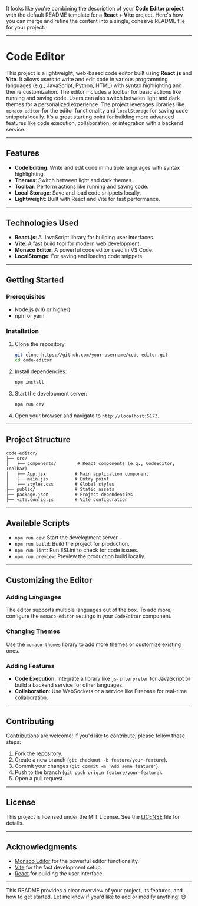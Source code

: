 It looks like you're combining the description of your **Code Editor project** with the default README template for a **React + Vite** project. Here's how you can merge and refine the content into a single, cohesive README file for your project:

---

# Code Editor

This project is a lightweight, web-based code editor built using **React.js** and **Vite**. It allows users to write and edit code in various programming languages (e.g., JavaScript, Python, HTML) with syntax highlighting and theme customization. The editor includes a toolbar for basic actions like running and saving code. Users can also switch between light and dark themes for a personalized experience. The project leverages libraries like `monaco-editor` for the editor functionality and `localStorage` for saving code snippets locally. It’s a great starting point for building more advanced features like code execution, collaboration, or integration with a backend service.

---

## Features

- **Code Editing**: Write and edit code in multiple languages with syntax highlighting.
- **Themes**: Switch between light and dark themes.
- **Toolbar**: Perform actions like running and saving code.
- **Local Storage**: Save and load code snippets locally.
- **Lightweight**: Built with React and Vite for fast performance.

---

## Technologies Used

- **React.js**: A JavaScript library for building user interfaces.
- **Vite**: A fast build tool for modern web development.
- **Monaco Editor**: A powerful code editor used in VS Code.
- **LocalStorage**: For saving and loading code snippets.

---

## Getting Started

### Prerequisites

- Node.js (v16 or higher)
- npm or yarn

### Installation

1. Clone the repository:
   ```bash
   git clone https://github.com/your-username/code-editor.git
   cd code-editor
   ```

2. Install dependencies:
   ```bash
   npm install
   ```

3. Start the development server:
   ```bash
   npm run dev
   ```

4. Open your browser and navigate to `http://localhost:5173`.

---

## Project Structure

```
code-editor/
├── src/
│   ├── components/        # React components (e.g., CodeEditor, Toolbar)
│   ├── App.jsx           # Main application component
│   ├── main.jsx          # Entry point
│   ├── styles.css        # Global styles
├── public/               # Static assets
├── package.json          # Project dependencies
├── vite.config.js        # Vite configuration
```

---

## Available Scripts

- `npm run dev`: Start the development server.
- `npm run build`: Build the project for production.
- `npm run lint`: Run ESLint to check for code issues.
- `npm run preview`: Preview the production build locally.

---

## Customizing the Editor

### Adding Languages
The editor supports multiple languages out of the box. To add more, configure the `monaco-editor` settings in your `CodeEditor` component.

### Changing Themes
Use the `monaco-themes` library to add more themes or customize existing ones.

### Adding Features
- **Code Execution**: Integrate a library like `js-interpreter` for JavaScript or build a backend service for other languages.
- **Collaboration**: Use WebSockets or a service like Firebase for real-time collaboration.

---

## Contributing

Contributions are welcome! If you'd like to contribute, please follow these steps:

1. Fork the repository.
2. Create a new branch (`git checkout -b feature/your-feature`).
3. Commit your changes (`git commit -m 'Add some feature'`).
4. Push to the branch (`git push origin feature/your-feature`).
5. Open a pull request.

---

## License

This project is licensed under the MIT License. See the [LICENSE](LICENSE) file for details.

---

## Acknowledgments

- [Monaco Editor](https://github.com/microsoft/monaco-editor) for the powerful editor functionality.
- [Vite](https://vitejs.dev/) for the fast development setup.
- [React](https://reactjs.org/) for building the user interface.

---

This README provides a clear overview of your project, its features, and how to get started. Let me know if you'd like to add or modify anything! 😊
